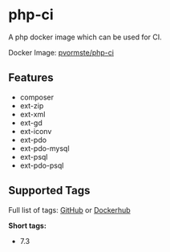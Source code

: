 # php-ci

A php docker image which can be used for CI.

Docker Image: [pvormste/php-ci](https://hub.docker.com/repository/docker/pvormste/php-ci)

## Features

 - composer
 - ext-zip
 - ext-xml
 - ext-gd
 - ext-iconv
 - ext-pdo
 - ext-pdo-mysql
 - ext-psql
 - ext-pdo-psql

## Supported Tags

Full list of tags: [GitHub](https://github.com/pvormste/docker/releases) or [Dockerhub](https://hub.docker.com/repository/docker/pvormste/php-ci/tags?page=1)

**Short tags:**
 - 7.3